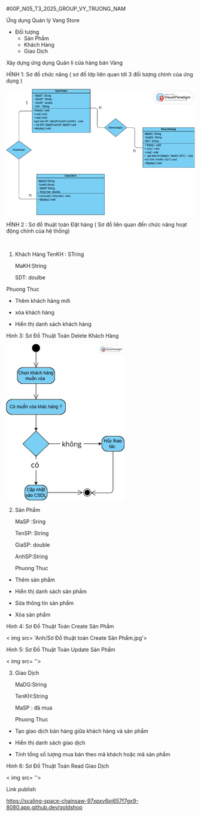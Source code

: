 #00P_N05_T3_2025_GROUP_VY_TRUONG_NAM

Ứng dụng Quản lý Vang Store
* Đối tượng
  - Sản Phẩm
  - Khách Hàng
  - Giao Dịch

Xây dựng ứng dụng Quản lí cửa hàng bán Vàng

HÌNH 1: Sơ đồ chức năng ( sơ đồ lớp liên quan tới 3 đối tượng chính của ứng dụng ) 

<img src='Anh/Sơ ĐỒ CHỨC NĂNG.png'>

HÌNH 2 : Sơ đồ thuật toán Đặt hàng ( Sơ đồ liên quan đến chức năng hoạt động chính của hệ thống)

<img src=''>

1. Khách Hàng
   TenKH : STring

   MaKH:String

   SDT: doulbe
   
 Phuong Thuc 
 
- Thêm khách hàng mới
  
- xóa khách hàng
  
- Hiển thị danh sách khách hàng

Hình 3: Sơ Đồ Thuật Toán Delete Khách Hàng 

<img src='Anh/Sơ Đồ Thuật Toán Delete Khách Hàng.jpg'>

 2. Sản Phẩm
    
    MaSP :Sring
    
    TenSP: String

    GiaSP: double

    AnhSP:String

    Phuong Thuc
    
- Thêm sản phẩm 
  
- Hiển thị danh sách sản phẩm
  
- Sửa thông tin sản phẩm
  
- Xóa sản phẩm

Hình 4: Sơ Đồ Thuật Toán Create Sản Phẩm 

< img src= 'Anh/Sơ Đồ thuật toán Create Sản Phẩm.jpg'>

 Hình 5: Sơ Đồ Thuật Toán Update Sản Phẩm

 < img src= ''>
 
3. Giao Dịch
   
   MaDG:String

   TenKH:String 

   MaSP : đã mua

   Phuong Thuc

- Tạo giao dịch bán hàng giữa khách hàng và sản phẩm
  
- Hiển thị danh sách giao dịch
  
- Tính tổng số lượng mua bán theo mã khách hoặc mã sản phẩm

Hình 6: Sơ Đồ Thuật Toán Read Giao Dịch 

  < img src= ''>


Link publish

https://scaling-space-chainsaw-97xpxv6pj657f7gx9-8080.app.github.dev/goldshop
